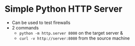 # Simple Python HTTP Server

- Can be used to test firewalls
- 2 commands 
  - `python -m http.server 8000` on the target server  &
  - `curl -v http://server:8080` from the source machine
